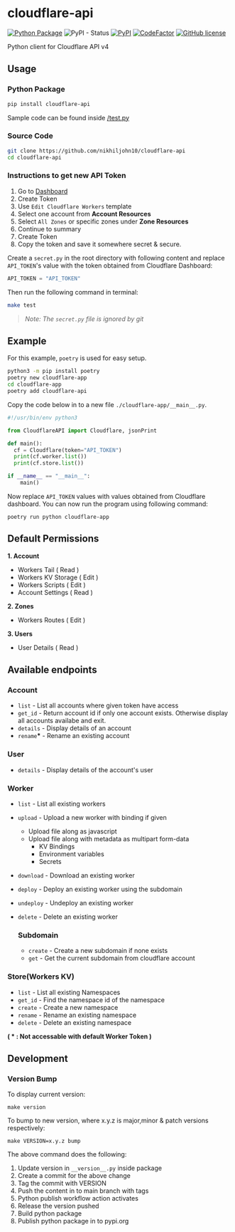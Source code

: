 # cloudflare-api

[![Python Package](https://github.com/nikhiljohn10/cloudflare-api/actions/workflows/python-publish.yml/badge.svg)](https://github.com/nikhiljohn10/cloudflare-api/actions/workflows/python-publish.yml) ![PyPI - Status](https://img.shields.io/pypi/status/cloudflare-api) [![PyPI](https://img.shields.io/pypi/v/cloudflare-api)](https://pypi.org/project/cloudflare-api) [![CodeFactor](https://www.codefactor.io/repository/github/nikhiljohn10/cloudflare-api/badge)](https://www.codefactor.io/repository/github/nikhiljohn10/cloudflare-api) [![GitHub license](https://img.shields.io/github/license/nikhiljohn10/cloudflare-api)](https://github.com/nikhiljohn10/cloudflare-api/blob/main/LICENSE)

Python client for Cloudflare API v4

## Usage

### Python Package

```bash
pip install cloudflare-api
```

Sample code can be found inside [/test.py](https://github.com/nikhiljohn10/cloudflare-api/blob/main/test.py) 

### Source Code

```bash
git clone https://github.com/nikhiljohn10/cloudflare-api
cd cloudflare-api
```

### Instructions to get new API Token
1. Go to [Dashboard](https://dash.cloudflare.com/profile/api-tokens)
2. Create Token
3. Use `Edit Cloudflare Workers` template
4. Select one account from **Account Resources**
5. Select `All Zones` or specific zones under **Zone Resources**
6. Continue to summary
7. Create Token
8. Copy the token and save it somewhere secret & secure.

Create a `secret.py` in the root directory with following content and replace `API_TOKEN`'s value with the token obtained from Cloudflare Dashboard:
```python
API_TOKEN = "API_TOKEN"
```

Then run the following command in terminal:
```bash
make test
```

> *Note: The `secret.py` file is ignored by git*

## Example

For this example, `poetry` is used for easy setup.
```bash
python3 -m pip install poetry
poetry new cloudflare-app
cd cloudflare-app
poetry add cloudflare-api
```

Copy the code below in to a new file `./cloudflare-app/__main__.py`.
```python
#!/usr/bin/env python3

from CloudflareAPI import Cloudflare, jsonPrint

def main():
  cf = Cloudflare(token="API_TOKEN")
  print(cf.worker.list())
  print(cf.store.list())

if __name__ == "__main__":
    main()
```
Now replace `API_TOKEN` values with values obtained from Cloudflare dashboard. You can now run the program using following command:
```
poetry run python cloudflare-app
```

## Default Permissions

**1. Account**
   - Workers Tail ( Read )
   - Workers KV Storage ( Edit )
   - Workers Scripts ( Edit )
   - Account Settings ( Read )

**2. Zones**
   - Workers Routes ( Edit )

**3. Users**
   - User Details ( Read )

## Available endpoints

### Account

- `list` - List all accounts where given token have access
- `get_id` - Return account id if only one account exists. Otherwise display all accounts availabe and exit.
- `details` - Display details of an account
- `rename`__*__ - Rename an existing account 

### User

- `details` - Display details of the account's user

### Worker

- `list` - List all existing workers
- `upload` - Upload a new worker with binding if given
  - Upload file along as javascript
  - Upload file along with metadata as multipart form-data
    - KV Bindings
    - Environment variables
    - Secrets
- `download` - Download an existing worker
- `deploy` - Deploy an existing worker using the subdomain
- `undeploy` - Undeploy an existing worker
- `delete` - Delete an existing worker

  ### Subdomain

  - `create` - Create a new subdomain if none exists
  - `get` - Get the current subdomain from cloudflare account

### Store(Workers KV)

- `list` - List all existing Namespaces
- `get_id` - Find the namespace id of the namespace
- `create` - Create a new namespace
- `rename` - Rename an existing namespace
- `delete` - Delete an existing namespace

**( * : Not accessable with default Worker Token )**

## Development

### Version Bump

To display current version:
```
make version
```

To bump to new version, where x.y.z is major,minor & patch versions respectively:
```
make VERSION=x.y.z bump
```

The above command does the following:

1. Update version in `__version__.py` inside package
2. Create a commit for the above change
3. Tag the commit with VERSION
4. Push the content in to main branch with tags
5. Python publish workflow action activates
6. Release the version pushed
7. Build python package
8. Publish python package in to pypi.org
